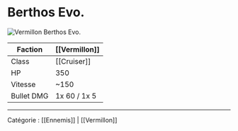 # Berthos Evo.

![Vermillon Berthos Evo.](https://wiki.gangsofspace.com/fr/uploads/vermillon-berthos-evo.png)

Faction | [[Vermillon]]
--- | ---
Class | [[Cruiser]]
HP | 350
Vitesse | ~150
Bullet DMG | 1x 60 / 1x 5

***

Catégorie : [[Ennemis]] | [[Vermillon]]